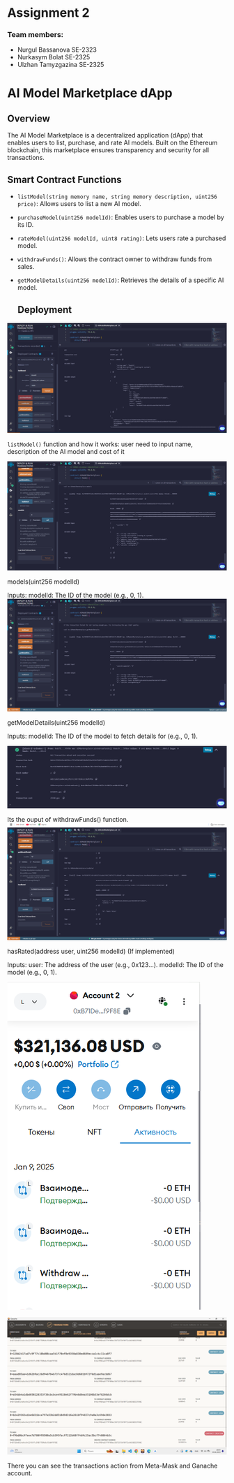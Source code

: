 # Assignment 2
### Team members: 
- Nurgul Bassanova SE-2323
- Nurkasym Bolat SE-2325
- Ulzhan Tamyzgazina SE-2325

# AI Model Marketplace dApp

## Overview
The AI Model Marketplace is a decentralized application (dApp) that enables users to list, purchase, and rate AI models. Built on the Ethereum blockchain, this marketplace ensures transparency and security for all transactions. 



## Smart Contract Functions
- `listModel(string memory name, string memory description, uint256 price)`: Allows users to list a new AI model.
- `purchaseModel(uint256 modelId)`: Enables users to purchase a model by its ID.
- `rateModel(uint256 modelId, uint8 rating)`: Lets users rate a purchased model.
- `withdrawFunds()`: Allows the contract owner to withdraw funds from sales.
- `getModelDetails(uint256 modelId)`: Retrieves the details of a specific AI model.

  ## Deployment
![Описание изображения](screens/listModel.png)

`listModel()` function and how it works: user need to input name, description of the AI model and cost of it

![Описание изображения](screens/models.png)

models(uint256 modelId)

Inputs:
modelId: The ID of the model (e.g., 0, 1).
![Описание изображения](screens/getmodeldetails.png)

getModelDetails(uint256 modelId)

Inputs:
modelId: The ID of the model to fetch details for (e.g., 0, 1).

![Описание изображения](screens/withdrawfunds.png)

Its the ouput of withdrawFunds() function. 
![Описание изображения](screens/hasRated.png)

hasRated(address user, uint256 modelId) (If implemented)

Inputs:
user: The address of the user (e.g., 0x123...).
modelId: The ID of the model (e.g., 0, 1).

![Описание изображения](screens/metamask.png)

![Описание изображения](screens/ganache.png)

There you can see the transactions action from Meta-Mask and Ganache account.
